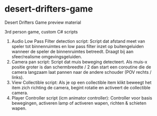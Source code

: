 # desert-drifters-game
Desert Drifters Game preview material

3rd person game, custom C# scripts

1. Audio Low Pass Filter detection script: 
  Script dat afstand meet van speler tot binnenruimtes en low pass filter inzet op buitengeluiden wanneer de speler de binnenruimtes betreedt. Draagt bij aan sfeer/realisme omgevingsgeluiden.
2. Camera pan script:
  Script dat muis beweging detecteert. Als muis-x positie groter is dan schermbreedte / 2 dan start een coroutine die de camera langzaam laat pannen naar de andere schouder (POV rechts / links).
3. View Collectible script:
   Als je op een collectible item klikt beweegt het item zich richting de camera, begint rotatie en activeert de collectible camera.
4. Player Controller script (icm animator controller):
   Controller voor basis bewegingen, activeren lamp of activeren wapen, richten & schieten wapen.
